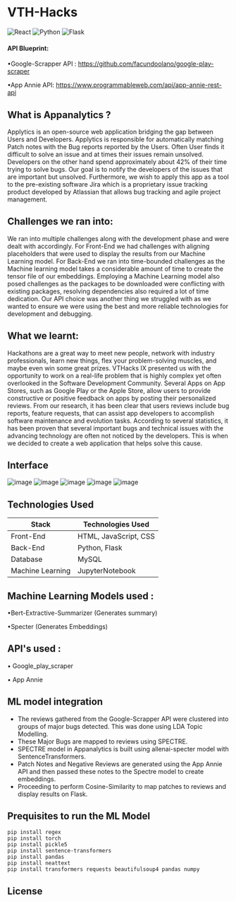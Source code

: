 # VTH-Hacks

![React](https://img.shields.io/badge/react-%2320232a.svg?style=for-the-badge&logo=react&logoColor=%2361DAFB)
![Python](https://img.shields.io/badge/python-3670A0?style=for-the-badge&logo=python&logoColor=ffdd54)
![Flask](https://img.shields.io/badge/flask-3670A0?style=for-the-badge&logo=flask&logoColor=ffdd54)

#### API Blueprint: 
•Google-Scrapper API : https://github.com/facundoolano/google-play-scraper

•App Annie API: https://www.programmableweb.com/api/app-annie-rest-api

## What is Appanalytics ?

Applytics is an open-source web application bridging the gap between Users and Developers. Applytics is responsible for automatically matching Patch notes with the Bug reports reported by the Users. Often User finds it difficult to solve an issue and at times their issues remain unsolved. Developers on the other hand spend approximately about 42% of their time trying to solve bugs. Our goal is to notify the developers of the issues that are important but unsolved. Furthermore, we wish to apply this app as a tool to the pre-existing software Jira which is a proprietary issue tracking product developed by Atlassian that allows bug tracking and agile project management.

## Challenges we ran into:
We ran into multiple challenges along with the development phase and were dealt with accordingly. For Front-End we had challenges with aligning placeholders that were used to display the results from our Machine Learning model. For Back-End we ran into time-bounded challenges as the Machine learning model takes a considerable amount of time to create the tensor file of our embeddings. Employing a Machine Learning model also posed challenges as the packages to be downloaded were conflicting with existing packages, resolving dependencies also required a lot of time dedication. Our API choice was another thing we struggled with as we wanted to ensure we were using the best and more reliable technologies for development and debugging.

## What we learnt:

Hackathons are a great way to meet new people, network with industry professionals, learn new things, flex your problem-solving muscles, and maybe even win some great prizes.
VTHacks IX presented us with the opportunity to work on a real-life problem that is highly complex yet often overlooked in the Software Development Community.
Several Apps on App Stores, such as Google Play or the Apple Store, allow users to provide constructive or positive feedback on apps by posting their personalized reviews.
From our research, it has been clear that users reviews include bug reports, feature requests, that can assist app developers to accomplish software maintenance and evolution tasks. According to several statistics, it has been proven that several important bugs and technical issues with the advancing technology are often not noticed by the developers. This is when we decided to create a web application that helps solve this cause.

## Interface 

![image](https://user-images.githubusercontent.com/72998580/155878994-7bee243f-1fc8-4735-805a-568bcd79bdb2.png)
![image](https://user-images.githubusercontent.com/72998580/155879001-8d60fbdc-8b0b-4f25-a641-439717fb6cf3.png)
![image](https://user-images.githubusercontent.com/72998580/155879011-30cbcb6a-3314-48f8-8008-ad5bdb1e39af.png)
![image](https://user-images.githubusercontent.com/72998580/155879016-b7497397-a8a5-46e8-bd73-0c7115ba49d7.png)
![image](https://user-images.githubusercontent.com/72998580/155879166-dad50178-47c7-4e6a-9612-85a3b9f44a55.png)



## Technologies Used

| Stack     | Technologies Used                    |
|-----------|--------------------------------------|
| Front-End | HTML, JavaScript, CSS                |
| Back-End  | Python, Flask                        |
| Database  | MySQL                                | 
| Machine Learning | JupyterNotebook               |


## Machine Learning Models used :

  •Bert-Extractive-Summarizer (Generates summary)

  •Specter (Generates Embeddings)
  
## API's used :

  • Google_play_scraper
  
  • App Annie
  
## ML model integration
- The reviews gathered from the Google-Scrapper API were clustered into groups of major bugs detected. This was done using LDA Topic Modelling.
- These Major Bugs are mapped to reviews using SPECTRE.
- SPECTRE model in Appanalytics is built using allenai-specter model with SentenceTransformers.
- Patch Notes and Negative Reviews are generated using the App Annie API and then passed these notes to the Spectre model to create embeddings.
- Proceeding to perform Cosine-Similarity to map patches to reviews and display results on Flask.
  
## Prequisites to run the ML Model
```
pip install regex
pip install torch
pip install pickle5
pip install sentence-transformers
pip install pandas
pip install neattext
pip install transformers requests beautifulsoup4 pandas numpy
```
## License
